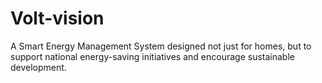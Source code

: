 # Volt-vision
 A Smart Energy Management System designed not just for homes, but to support national energy-saving initiatives and encourage sustainable development.
